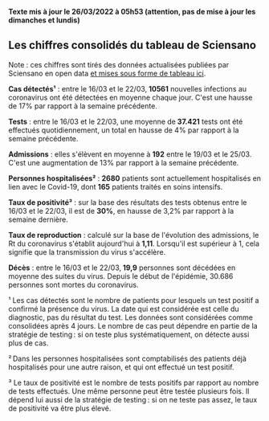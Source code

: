 <strong>Texte mis à jour le 26/03/2022 à 05h53 (attention, pas de mise à jour les dimanches et lundis)</strong><h2>Les chiffres consolidés du tableau de Sciensano</h2><p>Note : ces chiffres sont tirés des données actualisées publiées par Sciensano en open data <a href='https://datastudio.google.com/embed/u/0/reporting/c14a5cfc-cab7-4812-848c-0369173148ab/page/ZwmOB_blank'>et mises sous forme de tableau ici</a>.<p><strong>Cas détectés¹</strong> : entre le 16/03 et le 22/03,<strong> 10561</strong> nouvelles infections au coronavirus ont été détectées en moyenne chaque jour. C'est une hausse de 17% par rapport à la semaine précédente.<p><strong>Tests</strong> : entre le 16/03 et le 22/03, une moyenne de<strong> 37.421</strong> tests ont été effectués quotidiennement, un total en hausse de 4% par rapport à la semaine précédente.<p><strong>Admissions</strong> : elles s'élèvent en moyenne à <strong> 192</strong> entre le 19/03 et le 25/03. C'est une augmentation de 13% par rapport à la semaine précédente.<p><strong>Personnes hospitalisées²</strong> : <strong>2680</strong> patients sont actuellement hospitalisés en lien avec le Covid-19, dont <strong>165</strong> patients traités en soins intensifs.<p><strong>Taux de positivité³</strong> : sur la base des résultats des tests obtenus entre le 16/03 et le 22/03, il est de <strong>30%</strong>, en hausse de 3,2% par rapport à la semaine dernière.<p><strong>Taux de reproduction</strong> : calculé sur la base de l'évolution des admissions, le Rt du coronavirus s'établit aujourd'hui à <strong>1,11</strong>. Lorsqu'il est supérieur à 1, cela signifie que la transmission du virus s'accélère.<p><strong>Décès</strong> : entre le 16/03 et le 22/03,<strong> 19,9</strong> personnes sont décédées en moyenne des suites du virus. Depuis le début de l'épidémie, 30.686 personnes sont mortes du coronavirus.<p>¹ Les cas détectés sont le nombre de patients pour lesquels un test positif a confirmé la présence du virus. La date qui est considérée est celle du diagnostic, pas du résultat du test. Les données sont considérées comme consolidées après 4 jours. Le nombre de cas peut dépendre en partie de la stratégie de testing : si on teste plus systématiquement, on détecte aussi plus de cas.<p>² Dans les personnes hospitalisées sont comptabilisés des patients déjà hospitalisés pour une autre raison, et qui ont effectué un test positif.<p>³ Le taux de positivité est le nombre de tests positifs par rapport au nombre de tests effectués. Une même personne peut être testée plusieurs fois. Il dépend lui aussi de la stratégie de testing : si on ne teste pas assez, le taux de positivité va être plus élevé.